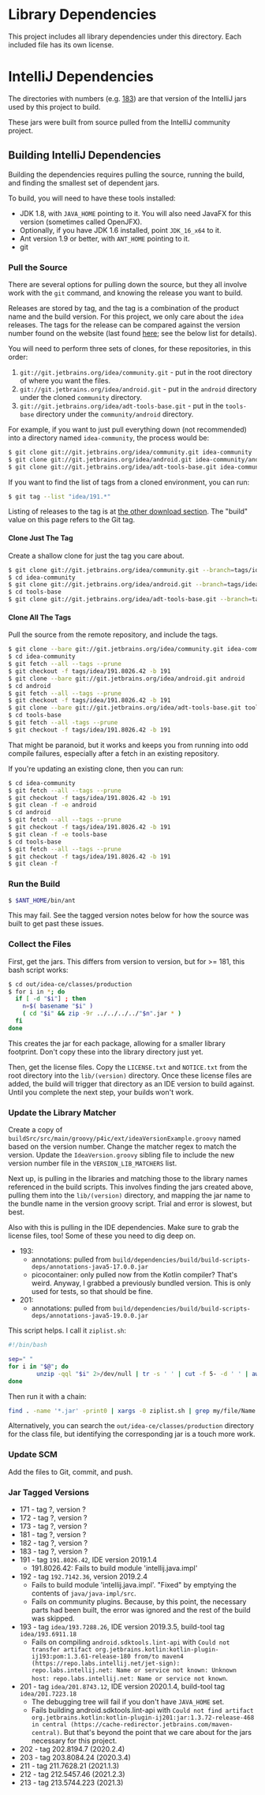 # Library Dependencies

This project includes all library dependencies under this directory.  Each included file has its own license.


# IntelliJ Dependencies

The directories with numbers (e.g. [183](183)) are that version of the IntelliJ jars used by this project to build.

These jars were built from source pulled from the IntelliJ community project.

## Building IntelliJ Dependencies

Building the dependencies requires pulling the source, running the build, and finding the smallest set of dependent jars.

To build, you will need to have these tools installed:

* JDK 1.8, with `JAVA_HOME` pointing to it.  You will also need JavaFX for this version (sometimes called OpenJFX).
* Optionally, if you have JDK 1.6 installed, point `JDK_16_x64` to it.
* Ant version 1.9 or better, with `ANT_HOME` pointing to it.
* git


### Pull the Source

There are several options for pulling down the source, but they all involve work with the `git` command, and knowing the release you want to build.

Releases are stored by tag, and the tag is a combination of the product name and the build version.  For this project, we only care about the `idea` releases.  The tags for the release can be compared against the version number found on the website (last found [here](https://www.jetbrains.com/idea/download/other.html); see the below list for details).

You will need to perform three sets of clones, for these repositories, in this order:

1. `git://git.jetbrains.org/idea/community.git` - put in the root directory of where you want the files.
1. `git://git.jetbrains.org/idea/android.git` - put in the `android` directory under the cloned `community` directory.
1. `git://git.jetbrains.org/idea/adt-tools-base.git` - put in the `tools-base` directory under the `community/android` directory.

For example, if you want to just pull everything down (not recommended) into a directory named `idea-community`, the process would be:

```bash
$ git clone git://git.jetbrains.org/idea/community.git idea-community
$ git clone git://git.jetbrains.org/idea/android.git idea-community/android
$ git clone git://git.jetbrains.org/idea/adt-tools-base.git idea-community/android/tools-base
```

If you want to find the list of tags from a cloned environment, you can run:

```bash
$ git tag --list "idea/191.*"
```

Listing of releases to the tag is at [the other download section](https://www.jetbrains.com/idea/download/other.html).  The "build" value on this page refers to the Git tag.


#### Clone Just The Tag

Create a shallow clone for just the tag you care about.

```bash
$ git clone git://git.jetbrains.org/idea/community.git --branch=tags/idea/191.8026.42 idea-community
$ cd idea-community
$ git clone git://git.jetbrains.org/idea/android.git --branch=tags/idea/191.8026.42 android
$ cd tools-base
$ git clone git://git.jetbrains.org/idea/adt-tools-base.git --branch=tags/idea/191.8026.42 tools-base
```

#### Clone All The Tags

Pull the source from the remote repository, and include the tags.

```bash
$ git clone --bare git://git.jetbrains.org/idea/community.git idea-community
$ cd idea-community
$ git fetch --all --tags --prune
$ git checkout -f tags/idea/191.8026.42 -b 191
$ git clone --bare git://git.jetbrains.org/idea/android.git android
$ cd android
$ git fetch --all --tags --prune
$ git checkout -f tags/idea/191.8026.42 -b 191
$ git clone --bare git://git.jetbrains.org/idea/adt-tools-base.git tools-base
$ cd tools-base
$ git fetch --all -tags --prune
$ git checkout -f tags/idea/191.8026.42 -b 191
```

That might be paranoid, but it works and keeps you from running into odd compile failures, especially after a fetch in an existing repository.

If you're updating an existing clone, then you can run:

```bash
$ cd idea-community
$ git fetch --all --tags --prune
$ git checkout -f tags/idea/191.8026.42 -b 191
$ git clean -f -e android
$ cd android
$ git fetch --all --tags --prune
$ git checkout -f tags/idea/191.8026.42 -b 191
$ git clean -f -e tools-base
$ cd tools-base
$ git fetch --all --tags --prune
$ git checkout -f tags/idea/191.8026.42 -b 191
$ git clean -f
```


### Run the Build

```bash
$ $ANT_HOME/bin/ant
```

This may fail.  See the tagged version notes below for how the source was built to get past these issues.

### Collect the Files

First, get the jars.  This differs from version to version, but for >= 181, this bash script works:

```bash
$ cd out/idea-ce/classes/production
$ for i in *; do
  if [ -d "$i"] ; then
    n=$( basename "$i" )
    ( cd "$i" && zip -9r ../../../../"$n".jar * )
  fi
done 
```

This creates the jar for each package, allowing for a smaller library footprint.  Don't copy these into the library directory just yet.

Then, get the license files.  Copy the `LICENSE.txt` and `NOTICE.txt` from the root directory into the `lib/(version)` directory.  Once these license files are added, the build will trigger that directory as an IDE version to build against.  Until you complete the next step, your builds won't work. 


### Update the Library Matcher

Create a copy of `buildSrc/src/main/groovy/p4ic/ext/ideaVersionExample.groovy` named based on the version number.  Change the matcher regex to match the version.  Update the `IdeaVersion.groovy` sibling file to include the new version number file in the `VERSION_LIB_MATCHERS` list.

Next up, is pulling in the libraries and matching those to the library names referenced in the build scripts.  This involves finding the jars created above, pulling them into the `lib/(version)` directory, and mapping the jar name to the bundle name in the version groovy script.  Trial and error is slowest, but best.

Also with this is pulling in the IDE dependencies.  Make sure to grab the license files, too!  Some of these you need to dig deep on.

* 193:
  * annotations: pulled from `build/dependencies/build/build-scripts-deps/annotations-java5-17.0.0.jar`
  * picocontainer: only pulled now from the Kotlin compiler?  That's weird.  Anyway, I grabbed a previously bundled version.  This is only used for tests, so that should be fine.
* 201:
  * annotations: pulled from `build/dependencies/build/build-scripts-deps/annotations-java5-19.0.0.jar`

This script helps.  I call it `ziplist.sh`:

```bash
#!/bin/bash

sep=" "
for i in "$@"; do
        unzip -qql "$i" 2>/dev/null | tr -s ' ' | cut -f 5- -d ' ' | awk '{print "'"$i$sep"'" $0}'
done
```

Then run it with a chain:

```bash
find . -name '*.jar' -print0 | xargs -0 ziplist.sh | grep my/file/Name.class
```

Alternatively, you can search the `out/idea-ce/classes/production` directory for the class file, but identifying the corresponding jar is a touch more work.


### Update SCM

Add the files to Git, commit, and push.


### Jar Tagged Versions

* 171 - tag ?, version ?
* 172 - tag ?, version ?
* 173 - tag ?, version ?
* 181 - tag ?, version ?
* 182 - tag ?, version ?
* 183 - tag ?, version ?
* 191 - tag `191.8026.42`, IDE version 2019.1.4
    * 191.8026.42: Fails to build module 'intellij.java.impl'
* 192 - tag `192.7142.36`, version 2019.2.4
    * Fails to build module 'intellij.java.impl'.  "Fixed" by emptying the contents of `java/java-impl/src`.
    * Fails on community plugins.  Because, by this point, the necessary parts had been built, the error was ignored and the rest of the build was skipped.
* 193 - tag `idea/193.7288.26`, IDE version 2019.3.5, build-tool tag `idea/193.6911.18`
  * Fails on compiling `android.sdktools.lint-api` with `Could not transfer artifact org.jetbrains.kotlin:kotlin-plugin-ij193:pom:1.3.61-release-180 from/to maven4 (https://repo.labs.intellij.net/jet-sign): repo.labs.intellij.net: Name or service not known: Unknown host: repo.labs.intellij.net: Name or service not known`.
* 201 - tag `idea/201.8743.12`, IDE version 2020.1.4, build-tool tag `idea/201.7223.18`
  * The debugging tree will fail if you don't have `JAVA_HOME` set.
  * Fails building android.sdktools.lint-api with `Could not find artifact org.jetbrains.kotlin:kotlin-plugin-ij201:jar:1.3.72-release-468 in central (https://cache-redirector.jetbrains.com/maven-central)`.  But that's beyond the point that we care about for the jars necessary for this project.
* 202 - tag 202.8194.7 (2020.2.4)
* 203 - tag 203.8084.24 (2020.3.4)
* 211 - tag 211.7628.21 (2021.1.3)
* 212 - tag 212.5457.46 (2021.2.3)
* 213 - tag 213.5744.223 (2021.3)
